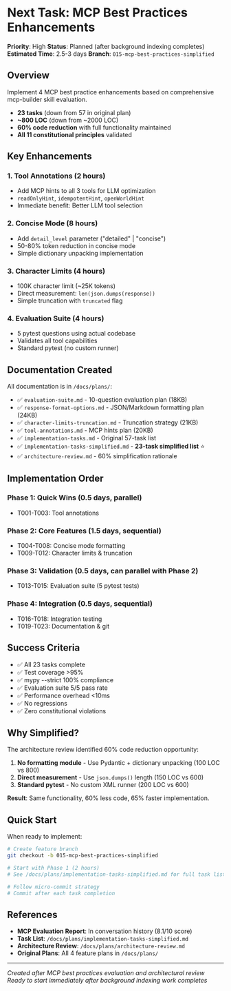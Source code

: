 # Next Task: MCP Best Practices Enhancements

**Priority**: High
**Status**: Planned (after background indexing completes)
**Estimated Time**: 2.5-3 days
**Branch**: `015-mcp-best-practices-simplified`

## Overview

Implement 4 MCP best practice enhancements based on comprehensive mcp-builder skill evaluation.

- **23 tasks** (down from 57 in original plan)
- **~800 LOC** (down from ~2000 LOC)
- **60% code reduction** with full functionality maintained
- **All 11 constitutional principles** validated

## Key Enhancements

### 1. Tool Annotations (2 hours)
- Add MCP hints to all 3 tools for LLM optimization
- `readOnlyHint`, `idempotentHint`, `openWorldHint`
- Immediate benefit: Better LLM tool selection

### 2. Concise Mode (8 hours)
- Add `detail_level` parameter ("detailed" | "concise")
- 50-80% token reduction in concise mode
- Simple dictionary unpacking implementation

### 3. Character Limits (4 hours)
- 100K character limit (~25K tokens)
- Direct measurement: `len(json.dumps(response))`
- Simple truncation with `truncated` flag

### 4. Evaluation Suite (4 hours)
- 5 pytest questions using actual codebase
- Validates all tool capabilities
- Standard pytest (no custom runner)

## Documentation Created

All documentation is in `/docs/plans/`:

- ✅ `evaluation-suite.md` - 10-question evaluation plan (18KB)
- ✅ `response-format-options.md` - JSON/Markdown formatting plan (24KB)
- ✅ `character-limits-truncation.md` - Truncation strategy (21KB)
- ✅ `tool-annotations.md` - MCP hints plan (20KB)
- ✅ `implementation-tasks.md` - Original 57-task list
- ✅ `implementation-tasks-simplified.md` - **23-task simplified list** ⭐
- ✅ `architecture-review.md` - 60% simplification rationale

## Implementation Order

### Phase 1: Quick Wins (0.5 days, parallel)
- T001-T003: Tool annotations

### Phase 2: Core Features (1.5 days, sequential)
- T004-T008: Concise mode formatting
- T009-T012: Character limits & truncation

### Phase 3: Validation (0.5 days, can parallel with Phase 2)
- T013-T015: Evaluation suite (5 pytest tests)

### Phase 4: Integration (0.5 days, sequential)
- T016-T018: Integration testing
- T019-T023: Documentation & git

## Success Criteria

- ✅ All 23 tasks complete
- ✅ Test coverage >95%
- ✅ mypy --strict 100% compliance
- ✅ Evaluation suite 5/5 pass rate
- ✅ Performance overhead <10ms
- ✅ No regressions
- ✅ Zero constitutional violations

## Why Simplified?

The architecture review identified 60% code reduction opportunity:

1. **No formatting module** - Use Pydantic + dictionary unpacking (100 LOC vs 800)
2. **Direct measurement** - Use `json.dumps()` length (150 LOC vs 600)
3. **Standard pytest** - No custom XML runner (200 LOC vs 600)

**Result**: Same functionality, 60% less code, 65% faster implementation.

## Quick Start

When ready to implement:

```bash
# Create feature branch
git checkout -b 015-mcp-best-practices-simplified

# Start with Phase 1 (2 hours)
# See /docs/plans/implementation-tasks-simplified.md for full task list

# Follow micro-commit strategy
# Commit after each task completion
```

## References

- **MCP Evaluation Report**: In conversation history (8.1/10 score)
- **Task List**: `/docs/plans/implementation-tasks-simplified.md`
- **Architecture Review**: `/docs/plans/architecture-review.md`
- **Original Plans**: All 4 feature plans in `/docs/plans/`

---

*Created after MCP best practices evaluation and architectural review*
*Ready to start immediately after background indexing work completes*
